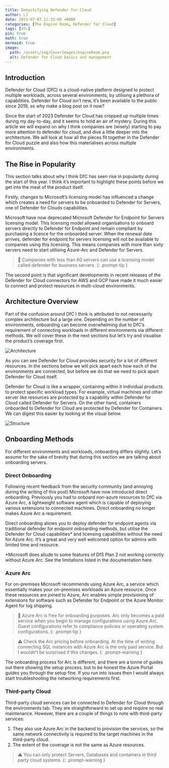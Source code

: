 ```yaml
---
title: Demystifying Defender for Cloud
author: LJ
date: 2023-07-07 11:33:00 +0000
categories: [The Engine Room, Defender for Cloud]
tags: [dfc]
pin: true
math: true
mermaid: true
image:
  path: /assets/img/CoverImages/engineRoom.png
  alt: Defender for Cloud basics and management
---
```


## Introduction

Defender for Cloud (DfC) is a cloud-native platform designed to protect multiple workloads, across several environments, by utilising a plethora of capabilities. Defender for Cloud isn’t new, it’s been available to the public since 2019, so why make a blog post on it now? 

Since the start of 2023 Defender for Cloud has cropped up multiple times during my day-to-day, and it seems to hold an air of mystery. During this article we will expand on why I think companies are (wisely) starting to pay more attention to defender for cloud, and dive a little deeper into the architecture. We will look at how all the pieces fit together in the Defender for Cloud puzzle and also how this materialises across multiple environments.

## The Rise in Popularity

This section talks about why I think DfC has seen rise in popularity during the start of this year. I think it’s important to highlight these points before we get into the meat of the product itself.

Firstly, changes to Microsoft’s licensing model has influenced a change which creates a need for servers to be onboarded to Defender for Servers, one of Defender for Clouds capabilities. 

Microsoft have now deprecated Microsoft Defender for Endpoint for Servers licensing model. This licensing model allowed organisations to onboard servers directly to Defender for Endpoint and remain compliant by purchasing a licence for the onboarded server. When the renewal date arrives, defender for endpoint for servers licensing will not be available to companies using this licensing. This means companies with more than sixty servers need to start utilising Azure-Arc and Defender for Servers.

>💬 Companies with less than 60 servers can use a licensing model called defender for business servers.
{: .prompt-tip }


The second point is that significant developments in recent releases of the Defender for Cloud connectors for AWS and GCP have made it much easier to connect and protect resources in multi-cloud environments.

## Architecture Overview

Part of the confusion around DfC I think is attributed to not necessarily complex architecture but a large one. Depending on the number of environments, onboarding can become overwhelming due to DfC’s requirement of connecting workloads in different environments via different methods. We will cover these in the next sections but let’s try and visualise the product’s coverage first.

![Architecture](/assets/img/EngineeringContent/DfCArchitecture.drawio-2.png)

As you can see Defender for Cloud provides security for a lot of different resources. In the sections below we will pick apart each how each of the environments are connected, but before we do that we need to pick apart Defender for Cloud itself. 

Defender for Cloud is like a wrapper, containing within it individual products to protect specific workload types. For example, virtual machines and other server like resources are protected by a capability within Defender for Cloud called Defender for Servers. On the other hand, containers onboarded to Defender for Cloud are protected by Defender for Containers. We can digest this easier by looking at the visual below.

![Structure](/assets/img/EngineeringContent/DFCStructure-2.jpg)

## Onboarding Methods

For different environments and workloads, onboarding differs slightly. Let’s assume for the sake of brevity that during this section we are talking about onboarding servers. 

### Direct Onboarding

Following recent feedback from the security community (and annoying during the writing of this post) Microsoft have now introduced direct onboarding. Previously you had to onboard non-azure resources to DfC via Azure Arc, a lightweight software agent which is capable of deploying various extensions to connected machines. Direct onboarding no longer makes Azure Arc a requirement. 

Direct onboarding allows you to deploy defender for endpoint agents via traditional defender for endpoint onboarding methods, but utilise the Defender for Cloud capabilities* and licensing capabilities without the need for Azure Arc. It’s a great and very well welcomed option for admins with limited time and resource.

*Microsoft does allude to some features of DfS Plan 2 not working correctly without Azure Arc. See the limitations listed in the documentation here.

### Azure Arc

For on-premises Microsoft recommends using Azure Arc, a service which essentially makes your on-premises workloads an Azure resource. Once these resources are joined to Azure, Arc enables simple provisioning of extensions for software such as Defender for Endpoint or the Azure Monitor Agent for log shipping. 


>💬 Azure Arc is free for onboarding purposes. Arc only becomes a paid service when you begin to manage configurations using Azure Arc. Guest configurations refer to compliance policies or operating system configurations.
{: .prompt-tip }


>⚠️ Check the Arc pricing before onboarding. At the time of writing connecting SQL instances with Azure Arc is the only paid service. But I wouldn’t be surprised if this changes.
{: .prompt-warning }


The onboarding process for Arc is different, and there are a tonne of guides out there showing the setup process, but to be honest the Azure Portal guides you through the setup fine. If you run into issues then I would always start troubleshooting the networking requirements first. 

### Third-party Cloud

Third-party cloud services can be connected to Defender for Cloud through the environments tab. They are straightforward to set up and require no real maintenance. However, there are a couple of things to note with third-party services:

1. They also use Azure Arc in the backend to provision the services, so the same network connectivity is required to the target machines in the third-party cloud. 
2. The extent of the coverage is not the same as Azure resources.


>⚠️ You can only protect Servers, Databases and containers in third party cloud systems.
{: .prompt-warning }